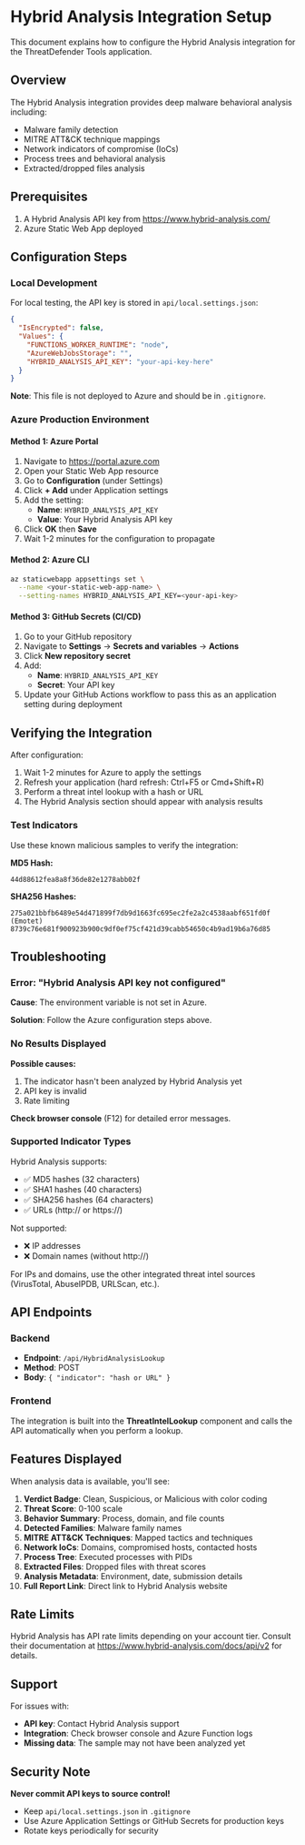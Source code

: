 # Hybrid Analysis Integration Setup

This document explains how to configure the Hybrid Analysis integration for the ThreatDefender Tools application.

## Overview

The Hybrid Analysis integration provides deep malware behavioral analysis including:
- Malware family detection
- MITRE ATT&CK technique mappings
- Network indicators of compromise (IoCs)
- Process trees and behavioral analysis
- Extracted/dropped files analysis

## Prerequisites

1. A Hybrid Analysis API key from https://www.hybrid-analysis.com/
2. Azure Static Web App deployed

## Configuration Steps

### Local Development

For local testing, the API key is stored in `api/local.settings.json`:

```json
{
  "IsEncrypted": false,
  "Values": {
    "FUNCTIONS_WORKER_RUNTIME": "node",
    "AzureWebJobsStorage": "",
    "HYBRID_ANALYSIS_API_KEY": "your-api-key-here"
  }
}
```

**Note**: This file is not deployed to Azure and should be in `.gitignore`.

### Azure Production Environment

#### Method 1: Azure Portal

1. Navigate to https://portal.azure.com
2. Open your Static Web App resource
3. Go to **Configuration** (under Settings)
4. Click **+ Add** under Application settings
5. Add the setting:
   - **Name**: `HYBRID_ANALYSIS_API_KEY`
   - **Value**: Your Hybrid Analysis API key
6. Click **OK** then **Save**
7. Wait 1-2 minutes for the configuration to propagate

#### Method 2: Azure CLI

```bash
az staticwebapp appsettings set \
  --name <your-static-web-app-name> \
  --setting-names HYBRID_ANALYSIS_API_KEY=<your-api-key>
```

#### Method 3: GitHub Secrets (CI/CD)

1. Go to your GitHub repository
2. Navigate to **Settings** → **Secrets and variables** → **Actions**
3. Click **New repository secret**
4. Add:
   - **Name**: `HYBRID_ANALYSIS_API_KEY`
   - **Secret**: Your API key
5. Update your GitHub Actions workflow to pass this as an application setting during deployment

## Verifying the Integration

After configuration:

1. Wait 1-2 minutes for Azure to apply the settings
2. Refresh your application (hard refresh: Ctrl+F5 or Cmd+Shift+R)
3. Perform a threat intel lookup with a hash or URL
4. The Hybrid Analysis section should appear with analysis results

### Test Indicators

Use these known malicious samples to verify the integration:

**MD5 Hash:**
```
44d88612fea8a8f36de82e1278abb02f
```

**SHA256 Hashes:**
```
275a021bbfb6489e54d471899f7db9d1663fc695ec2fe2a2c4538aabf651fd0f (Emotet)
8739c76e681f900923b900c9df0ef75cf421d39cabb54650c4b9ad19b6a76d85
```

## Troubleshooting

### Error: "Hybrid Analysis API key not configured"

**Cause**: The environment variable is not set in Azure.

**Solution**: Follow the Azure configuration steps above.

### No Results Displayed

**Possible causes:**
1. The indicator hasn't been analyzed by Hybrid Analysis yet
2. API key is invalid
3. Rate limiting

**Check browser console** (F12) for detailed error messages.

### Supported Indicator Types

Hybrid Analysis supports:
- ✅ MD5 hashes (32 characters)
- ✅ SHA1 hashes (40 characters)
- ✅ SHA256 hashes (64 characters)
- ✅ URLs (http:// or https://)

Not supported:
- ❌ IP addresses
- ❌ Domain names (without http://)

For IPs and domains, use the other integrated threat intel sources (VirusTotal, AbuseIPDB, URLScan, etc.).

## API Endpoints

### Backend
- **Endpoint**: `/api/HybridAnalysisLookup`
- **Method**: POST
- **Body**: `{ "indicator": "hash or URL" }`

### Frontend
The integration is built into the **ThreatIntelLookup** component and calls the API automatically when you perform a lookup.

## Features Displayed

When analysis data is available, you'll see:

1. **Verdict Badge**: Clean, Suspicious, or Malicious with color coding
2. **Threat Score**: 0-100 scale
3. **Behavior Summary**: Process, domain, and file counts
4. **Detected Families**: Malware family names
5. **MITRE ATT&CK Techniques**: Mapped tactics and techniques
6. **Network IoCs**: Domains, compromised hosts, contacted hosts
7. **Process Tree**: Executed processes with PIDs
8. **Extracted Files**: Dropped files with threat scores
9. **Analysis Metadata**: Environment, date, submission details
10. **Full Report Link**: Direct link to Hybrid Analysis website

## Rate Limits

Hybrid Analysis has API rate limits depending on your account tier. Consult their documentation at https://www.hybrid-analysis.com/docs/api/v2 for details.

## Support

For issues with:
- **API key**: Contact Hybrid Analysis support
- **Integration**: Check browser console and Azure Function logs
- **Missing data**: The sample may not have been analyzed yet

## Security Note

**Never commit API keys to source control!**

- Keep `api/local.settings.json` in `.gitignore`
- Use Azure Application Settings or GitHub Secrets for production keys
- Rotate keys periodically for security
